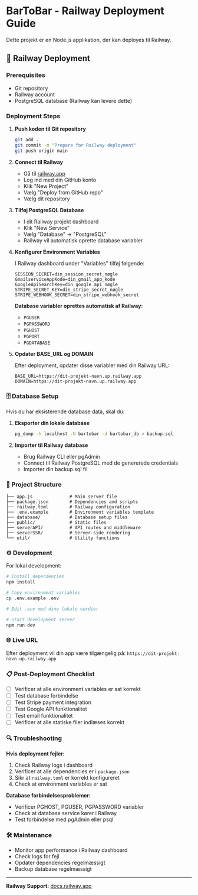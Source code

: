 # BarToBar - Railway Deployment Guide

Dette projekt er en Node.js applikation, der kan deployes til Railway.

## 🚀 Railway Deployment

### Prerequisites
- Git repository
- Railway account
- PostgreSQL database (Railway kan levere dette)

### Deployment Steps

1. **Push koden til Git repository**
   ```bash
   git add .
   git commit -m "Prepare for Railway deployment"
   git push origin main
   ```

2. **Connect til Railway**
   - Gå til [railway.app](https://railway.app)
   - Log ind med din GitHub konto
   - Klik "New Project"
   - Vælg "Deploy from GitHub repo"
   - Vælg dit repository

3. **Tilføj PostgreSQL Database**
   - I dit Railway projekt dashboard
   - Klik "New Service"
   - Vælg "Database" → "PostgreSQL"
   - Railway vil automatisk oprette database variabler

4. **Konfigurer Environment Variables**
   
   I Railway dashboard under "Variables" tilføj følgende:
   
   ```
   SESSION_SECRET=din_session_secret_nøgle
   GmailserviceAppKode=din_gmail_app_kode
   GoogleApiSearchKey=din_google_api_nøgle
   STRIPE_SECRET_KEY=din_stripe_secret_nøgle
   STRIPE_WEBHOOK_SECRET=din_stripe_webhook_secret
   ```

   **Database variabler oprettes automatisk af Railway:**
   - `PGUSER`
   - `PGPASSWORD` 
   - `PGHOST`
   - `PGPORT`
   - `PGDATABASE`

5. **Opdater BASE_URL og DOMAIN**
   
   Efter deployment, opdater disse variabler med din Railway URL:
   ```
   BASE_URL=https://dit-projekt-navn.up.railway.app
   DOMAIN=https://dit-projekt-navn.up.railway.app
   ```

### 🗄️ Database Setup

Hvis du har eksisterende database data, skal du:

1. **Eksporter din lokale database**
   ```bash
   pg_dump -h localhost -U bartobar -d bartobar_db > backup.sql
   ```

2. **Importer til Railway database**
   - Brug Railway CLI eller pgAdmin
   - Connect til Railway PostgreSQL med de genererede credentials
   - Importer din backup.sql fil

### 🔧 Project Structure

```
├── app.js              # Main server file
├── package.json        # Dependencies and scripts
├── railway.toml        # Railway configuration
├── .env.example        # Environment variables template
├── database/           # Database setup files
├── public/             # Static files
├── serverAPI/          # API routes and middleware
├── serverSSR/          # Server-side rendering
└── util/               # Utility functions
```

### ⚙️ Development

For lokal development:

```bash
# Install dependencies
npm install

# Copy environment variables
cp .env.example .env

# Edit .env med dine lokale værdier

# Start development server
npm run dev
```

### 🌐 Live URL

Efter deployment vil din app være tilgængelig på:
`https://dit-projekt-navn.up.railway.app`

### 📋 Post-Deployment Checklist

- [ ] Verificer at alle environment variables er sat korrekt
- [ ] Test database forbindelse
- [ ] Test Stripe payment integration
- [ ] Test Google API funktionalitet
- [ ] Test email funktionalitet
- [ ] Verificer at alle statiske filer indlæses korrekt

### 🔍 Troubleshooting

**Hvis deployment fejler:**

1. Check Railway logs i dashboard
2. Verificer at alle dependencies er i `package.json`
3. Sikr at `railway.toml` er korrekt konfigureret
4. Check at environment variables er sat

**Database forbindelsesproblemer:**
- Verificer PGHOST, PGUSER, PGPASSWORD variabler
- Check at database service kører i Railway
- Test forbindelse med pgAdmin eller psql

### 🛠️ Maintenance

- Monitor app performance i Railway dashboard
- Check logs for fejl
- Opdater dependencies regelmæssigt
- Backup database regelmæssigt

---

**Railway Support:** [docs.railway.app](https://docs.railway.app)